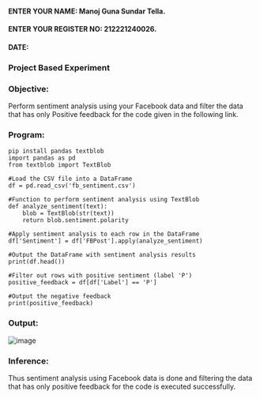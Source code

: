 #### ENTER YOUR NAME: Manoj Guna Sundar Tella.
#### ENTER YOUR REGISTER NO: 212221240026.
#### DATE:
### Project Based Experiment
### Objective:
Perform sentiment analysis using your Facebook data and filter the data that has only Positive feedback for the code given in the following link.
### Program:
```
pip install pandas textblob
import pandas as pd
from textblob import TextBlob

#Load the CSV file into a DataFrame
df = pd.read_csv('fb_sentiment.csv')

#Function to perform sentiment analysis using TextBlob
def analyze_sentiment(text):
    blob = TextBlob(str(text))
    return blob.sentiment.polarity

#Apply sentiment analysis to each row in the DataFrame
df['Sentiment'] = df['FBPost'].apply(analyze_sentiment)

#Output the DataFrame with sentiment analysis results
print(df.head())

#Filter out rows with positive sentiment (label 'P')
positive_feedback = df[df['Label'] == 'P']

#Output the negative feedback
print(positive_feedback)
```
### Output:
![image](https://github.com/ManojTella/Project-Based-Experiment-AAI/assets/94883876/832e83d2-76ec-49ca-a00e-a4dd381cb034)

### Inference:
Thus sentiment analysis using Facebook data is done and filtering the data that has only positive feedback for the code is executed successfully.
